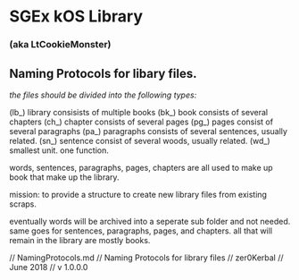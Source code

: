 # SGEx kOS Library 
### (aka LtCookieMonster)

## Naming Protocols for libary files.

*the files should be divided into the following types:*

(lb_)	library consisists of multiple books
(bk_)	book consists of several chapters
(ch_)	chapter consists of several pages
(pg_)	pages consist of several paragraphs
(pa_)	paragraphs consists of several sentences, usually related.
(sn_)	sentence consist of several woods, usually related.
(wd_)	smallest unit. one function.

words, sentences, paragraphs, pages, chapters are all used to make up book that make up the library.

mission: to provide a structure to create new library files from existing scraps.

eventually words will be archived into a seperate sub folder and not needed.
same goes for sentences, paragraphs, pages, and chapters. all that will remain in the library are mostly books.

// NamingProtocols.md
// Naming Protocols for library files
// zer0Kerbal
// June 2018
// v 1.0.0.0
